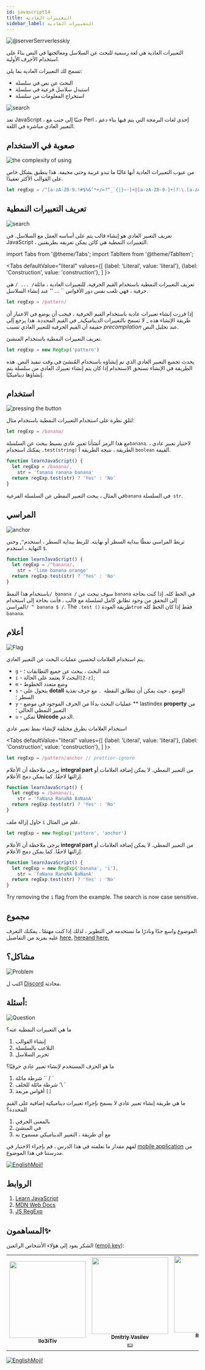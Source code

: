 ```yaml
---
id: javascript14
title: التعبيرات العادية
sidebar_label: التعبيرات العادية
---
```


![@serverSerrverlesskiy](/img/javascript/headers/13.jpg)

التعبيرات العادية هي لغة رسمية للبحث عن السلاسل ومعالجتها في النص بناءً على استخدام الأحرف الأولية.

تسمح لك التعبيرات العادية بما يلي:

- البحث عن نص في سلسلة
- استبدل سلاسل فرعية في سلسلة
- استخراج المعلومات من سلسلة

![search](https://media.giphy.com/media/l46Cy1rHbQ92uuLXa/giphy.gif)

تعد JavaScript ، جنبًا إلى جنب مع Perl ، إحدى لغات البرمجة التي يتم فيها بناء دعم التعبير العادي مباشرة في اللغة.


## صعوبة في الاستخدام

![the complexity of using](https://media.giphy.com/media/5XYsIwzY00ONq/giphy.gif)

من عيوب التعبيرات العادية أنها غالبًا ما تبدو غريبة وحتى مخيفة. هذا ينطبق بشكل خاص على القوالب الأكثر تعقيدًا.

```jsx
let regExp = /^[a-zA-Z0-9.!#$%&’*+/=?^_`{|}~-]+@[a-zA-Z0-9-]+(?:\.[a-zA-Z0-9-]+)*$/
```

## تعريف التعبيرات النمطية

![search](https://media.giphy.com/media/RMwYOO5e8pr1lhL8K7/giphy.gif)

تعريف التعبير العادي هو إنشاء قالب يتم على أساسه العمل مع السلاسل. في JavaScript ، التعبيرات النمطية هي كائن يمكن تعريفه بطريقتين.

import Tabs from '@theme/Tabs';
import TabItem from '@theme/TabItem';

<Tabs
defaultValue="literal"
values={[
{label: 'Literal', value: 'literal'},
{label: 'Construction', value: 'construction'},
]
}>
<TabItem value="literal">

تعريف التعبيرات النمطية باستخدام القيم الحرفية. للتعبيرات العادية ، مائلة`/ ... /` هي حرفية ، فهي تلعب نفس دور الأقواس `` ... '' عند إنشاء السلاسل.

```jsx
let regExp = /pattern/
```

إذا قررت إنشاء تعبيرات عادية باستخدام القيم الحرفية ، فيجب أن يوضع في الاعتبار أن طريقة الإنشاء هذه _ لا تسمح بالتغييرات الديناميكية_ في القيم المحددة. هذا يرجع إلى حقيقة أن القيم الحرفية للتعبير العادي تسبب _precompilation_ عند تحليل النص.

  </TabItem>
  
  <TabItem value="construction">

تعريف التعبيرات النمطية باستخدام المنشئ.

```jsx
let regExp = new RegExp('pattern')
```

يحدث تجميع التعبير العادي الذي تم إنشاؤه باستخدام المُنشئ في وقت تنفيذ النص. هذه الطريقة في الإنشاء تستحق الاستخدام إذا كان يتم إنشاء تعبيرك العادي من سلسلة يتم إنشاؤها ديناميكيًا.

  </TabItem>
</Tabs>

## استخدام

![pressing the button](https://media.giphy.com/media/12hhLP67q6PqCs/giphy.gif)

لنلقِ نظرة على استخدام التعبيرات النمطية باستخدام مثال:

```jsx
let regExp = /banana/
```

مع هذا الرمز أنشأنا تعبير عادي بسيط يبحث عن السلسلة`banana`. لاختبار تعبير عادي ، يمكنك استخدام `.test(string)` الطريقة ، نتيجة الطريقة أ `boolean` القيمة.

```jsx live
function learnJavaScript() {
  let regExp = /banana/,
    str = 'fanana ranana banana'
  return regExp.test(str) ? 'Yes' : 'No'
}
```

في المثال ، يبحث التعبير النمطي عن السلسلة الفرعية`banana` في السلسلة` str`.

## المراسي

![anchor](https://media.giphy.com/media/3ohze1LSWrEGCML02Y/giphy.gif)

تربط المراسي نمطًا ببداية السطر أو نهايته. للربط ببداية السطر ، استخدم`^`, وحتى النهاية ، استخدم `$`.

```jsx live
function learnJavaScript() {
  let regExp = /^banana/,
    str = 'lime banana orange'
  return regExp.test(str) ? 'Yes' : 'No'
}
```

باستخدام هذا النمط`/ banana /` سوف تبحث عن `banana` في الخط كله. إذا كنت بحاجة إلى التحقق من وجود تطابق كامل لسلسلة مع قالب ، فأنت بحاجة إلى استخدام المراسي`/ ^ banana $ /`. The `.test ()` طريقة العودة`true`  فقط إذا كان الخط كله` banana`.

## أعلام

![Flag](https://media.giphy.com/media/ihRmRCxJuIi3pCORTL/giphy.gif)

يتم استخدام العلامات لتحسين عمليات البحث عن التعبير العادي.

- `g` - عند البحث ، يبحث عن جميع التطابقات ؛
- `i` - البحث لا يعتمد على الحالة`[Z-z]`;
- `m` - وضع متعدد الخطوط
- `s` - يتحول على **dotall** الوضع ، حيث يمكن أن تتطابق النقطة` .` مع حرف تغذية السطر ؛
- `y` - عمليات البحث بدءًا من الحرف الموجود في موضع ** lastindex **property** من التعبير النمطي الحالي ؛
- `u` - تمكن **Unicode** الدعم.

استخدام العلامات بطرق مختلفة لإنشاء نمط تعبير عادي

<Tabs
defaultValue="literal"
values={[
{label: 'Literal', value: 'literal'},
{label: 'Construction', value: 'construction'},
]
}>
<TabItem value="literal">

```jsx
let regExp = /pattern/anchor // prettier-ignore
```

يرجى ملاحظة أن الأعلام **integral part** من التعبير النمطي. لا يمكن إضافة العلامات أو إزالتها لاحقًا. كما يمكن دمج الأعلام.

```jsx live
function learnJavaScript() {
  let regExp = /banana/i,
    str = 'faNana RanaNA BaNanA'
  return regExp.test(str) ? 'Yes' : 'No'
}
```

حاول إزالة ملف `i` علم من المثال.
</TabItem>
<TabItem value="construction">

```jsx
let regExp = new RegExp('pattern', 'anchor')
```

يرجى ملاحظة أن الأعلام **integral part** من التعبير النمطي. لا يمكن إضافة العلامات أو إزالتها لاحقًا. كما يمكن دمج الأعلام.

```jsx live
function learnJavaScript() {
  let regExp = new RegExp('banana', 'i'),
    str = 'faNana RanaNA BaNanA'
  return regExp.test(str) ? 'Yes' : 'No'
}
```

Try removing the `i` flag from the example. The search is now case sensitive.
</TabItem>
</Tabs>

## مجموع

الموضوع واسع جدًا ونادرًا ما نستخدمه في التطوير ، لذلك إذا كنت مهتمًا ، يمكنك التعرف عليه بمزيد من التفاصيل [here,](https://learn.javascript.ru/regular-expressions) [here](https://developer.mozilla.org/en/docs/Web/JavaScript/Guide/Regular_Expressions)[and here.](https://tuhub.ru/frontend/js-regexp)

## مشاكل؟

![Problem](https://media.giphy.com/media/xTiTnGeUsWOEwsGoG4/giphy.gif)

اكتب ل [Discord](https://discord.gg/6GDAfXn) محادثة.

## أسئلة:

![Question](https://media.giphy.com/media/l0HlRnAWXxn0MhKLK/giphy.gif)

ما هي التعبيرات النمطية عنه؟

1. إنشاء القوالب
2. التلاعب بالسلسلة
3. تحرير السلاسل

ما هو الحرف المستخدم لإنشاء تعبير عادي حرفيًا؟

1. شرطة مائلة `` / `
2. شرطة مائلة للخلف '\ `
3. أقواس مربعة `[]`

ما هي طريقة إنشاء تعبير عادي لا يسمح بإجراء تغييرات ديناميكية إضافية على القيم المحددة؟

1. بالمعنى الحرفي
2. في المنشئ
3. مع أي طريقة ، التغيير الديناميكي مسموح به

لفهم مقدار ما تعلمته في هذا الدرس ، قم بإجراء الاختبار في [mobile application](http://onelink.to/njhc95) من مدرستنا في هذا الموضوع.

[![EnglishMoji!](/img/logo/englishmoji.png)](https://apps.apple.com/kz/app/englishmoji/id6450254885)

## الروابط

1. [Learn JavaScript](https://learn.javascript.ru/regular-expressions)
2. [MDN Web Docs](https://developer.mozilla.org/ru/docs/Web/JavaScript/Guide/Regular_Expressions)
3. [JS RegExp](https://tuhub.ru/frontend/js-regexp)

## المساهمون✨

الشكر يعود إلى هؤلاء الأشخاص الرائعين ([emoji key](https://allcontributors.org/docs/en/emoji-key)):

<table>
  <tr> 
    <td align="center"><a href="https://github.com/IIo3iTiv"><img src="https://avatars1.githubusercontent.com/u/72025062?v=4?s=200" width="200px;" alt=""/><br /><sub><b>IIo3iTiv</b></sub></a><br /><a href="https://github.com/gHashTag/react-native-village/commits?author=IIo3iTiv" title="Documentation">  </a></td>
    <td align="center"><a href="https://fullstackserverless.github.io/"><img src="https://avatars0.githubusercontent.com/u/6774813?v=4?s=200" width="200px;" alt=""/><br /><sub><b>Dmitriy Vasilev</b></sub></a><br /><a href="#financial-gHashTag" title="Financial">💵</a></td>
    <td align="center"><a href="https://github.com/Resoner2005"><img src="https://avatars1.githubusercontent.com/u/75675814?v=4?s=200" width="200px;" alt=""/><br /><sub><b>Resoner2005</b></sub></a><br /><a href="https://github.com/gHashTag/react-native-village/issues?q=author%3AResoner2005" title="Bug reports">🐛 🎨 🖋</a></td>
    <td align="center"><a href="https://github.com/Navernoss"><img src="https://avatars0.githubusercontent.com/u/75784137?v=4?s=200" width="200px;" alt=""/><br /><sub><b>Navernoss</b></sub></a><br /><a href="#content-Navernoss" title="Content">🖋 🐛 🎨 </a></td>
  </tr>
  
</table>

[![EnglishMoji!](/img/logo/englishmoji.png)](https://apps.apple.com/kz/app/englishmoji/id6450254885)
